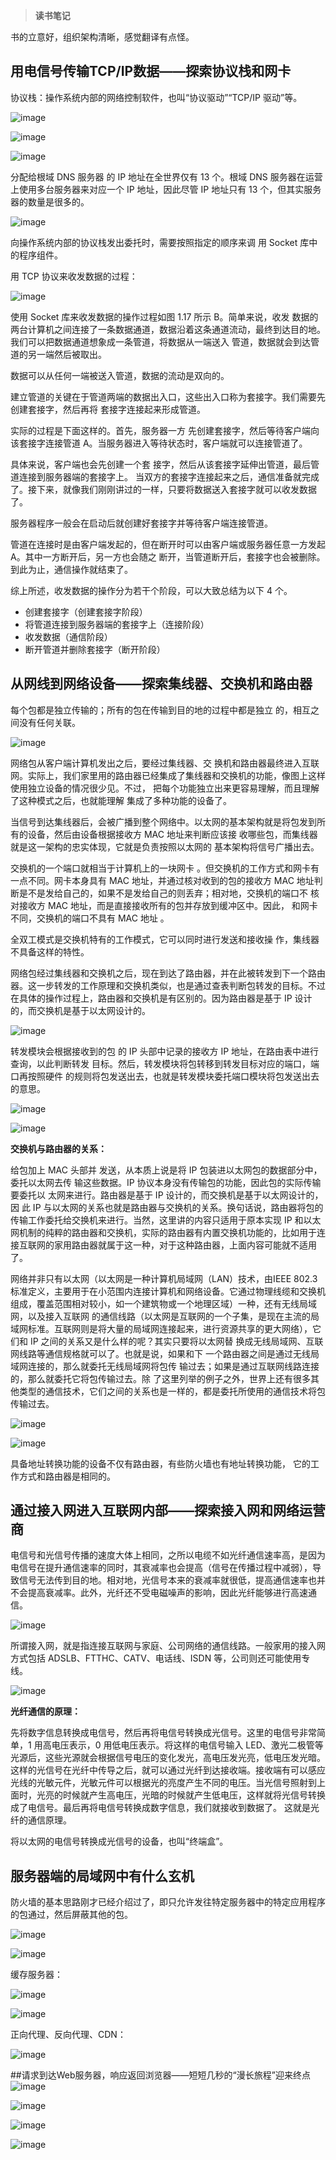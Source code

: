 > **读书笔记**

书的立意好，组织架构清晰，感觉翻译有点怪。

## 用电信号传输TCP/IP数据——探索协议栈和网卡
协议栈：操作系统内部的网络控制软件，也叫“协议驱动”“TCP/IP 驱动”等。

![image](https://github.com/user-attachments/assets/643b06b1-0671-416b-b2fc-ed0085051bac)

![image](https://github.com/user-attachments/assets/c03a45e0-57b4-4ddd-925f-a84077d4ce59)

![image](https://github.com/user-attachments/assets/2fb0d20c-65dc-4ce6-a9c7-36cb0f603d9d)

分配给根域 DNS 服务器 的 IP 地址在全世界仅有 13 个。根域 DNS 服务器在运营上使用多台服务器来对应一个 IP 地址，因此尽管 IP 地址只有 13 个，但其实服务器的数量是很多的。

![image](https://github.com/user-attachments/assets/b58f71e7-1e33-46c3-a9ea-054d37195227)

向操作系统内部的协议栈发出委托时，需要按照指定的顺序来调 用 Socket 库中的程序组件。

用 TCP 协议来收发数据的过程：

![image](https://github.com/user-attachments/assets/97908619-6896-42cc-8839-277cca4cf0fb)

使用 Socket 库来收发数据的操作过程如图 1.17 所示 B。简单来说，收发 数据的两台计算机之间连接了一条数据通道，数据沿着这条通道流动，最终到达目的地。我们可以把数据通道想象成一条管道，将数据从一端送入 管道，数据就会到达管道的另一端然后被取出。

数据可以从任何一端被送入管道，数据的流动是双向的。

建立管道的关键在于管道两端的数据出入口，这些出入口称为套接字。我们需要先创建套接字，然后再将 套接字连接起来形成管道。

实际的过程是下面这样的。首先，服务器一方 先创建套接字，然后等待客户端向该套接字连接管道 A。当服务器进入等待状态时，客户端就可以连接管道了。

具体来说，客户端也会先创建一个套 接字，然后从该套接字延伸出管道，最后管道连接到服务器端的套接字上。 当双方的套接字连接起来之后，通信准备就完成了。接下来，就像我们刚刚讲过的一样，只要将数据送入套接字就可以收发数据了。

服务器程序一般会在启动后就创建好套接字并等待客户端连接管道。

管道在连接时是由客户端发起的，但在断开时可以由客户端或服务器任意一方发起 A。其中一方断开后，另一方也会随之 断开，当管道断开后，套接字也会被删除。到此为止，通信操作就结束了。

综上所述，收发数据的操作分为若干个阶段，可以大致总结为以下 4 个。 

- 创建套接字（创建套接字阶段） 
- 将管道连接到服务器端的套接字上（连接阶段） 
- 收发数据（通信阶段） 
- 断开管道并删除套接字（断开阶段）

## 从网线到网络设备——探索集线器、交换机和路由器
每个包都是独立传输的；所有的包在传输到目的地的过程中都是独立 的，相互之间没有任何关联。

![image](https://github.com/user-attachments/assets/c904fbf2-5583-4c65-bad0-8120c1a6b382)

网络包从客户端计算机发出之后，要经过集线器、交 换机和路由器最终进入互联网。实际上，我们家里用的路由器已经集成了集线器和交换机的功能，像图上这样使用独立设备的情况很少见。不过， 把每个功能独立出来更容易理解，而且理解了这种模式之后，也就能理解 集成了多种功能的设备了。

当信号到达集线器后，会被广播到整个网络中。以太网的基本架构就是将包发到所有的设备，然后由设备根据接收方 MAC 地址来判断应该接 收哪些包，而集线器就是这一架构的忠实体现，它就是负责按照以太网的 基本架构将信号广播出去。

交换机的一个端口就相当于计算机上的一块网卡 。但交换机的工作方式和网卡有一点不同。网卡本身具有 MAC 地址，并通过核对收到的包的接收方 MAC 地址判断是不是发给自己的，如果不是发给自己的则丢弃；相对地，交换机的端口不 核对接收方 MAC 地址，而是直接接收所有的包并存放到缓冲区中。因此， 和网卡不同，交换机的端口不具有 MAC 地址 。

全双工模式是交换机特有的工作模式，它可以同时进行发送和接收操 作，集线器不具备这样的特性。

网络包经过集线器和交换机之后，现在到达了路由器，并在此被转发到下一个路由器。这一步转发的工作原理和交换机类似，也是通过查表判断包转发的目标。不过在具体的操作过程上，路由器和交换机是有区别的。因为路由器是基于 IP 设计的，而交换机是基于以太网设计的。

![image](https://github.com/user-attachments/assets/bb445af3-dea9-4b8d-9cc1-57a18f56f528)

转发模块会根据接收到的包 的 IP 头部中记录的接收方 IP 地址，在路由表中进行查询，以此判断转发 目标。然后，转发模块将包转移到转发目标对应的端口，端口再按照硬件 的规则将包发送出去，也就是转发模块委托端口模块将包发送出去的意思。

![image](https://github.com/user-attachments/assets/f9f4c7ce-4a33-4dd5-bbe7-6d70bbd3c655)

![image](https://github.com/user-attachments/assets/7b63fa69-8fa3-4483-8b3e-74be38a7d3a8)

**交换机与路由器的关系：**

给包加上 MAC 头部并 发送，从本质上说是将 IP 包装进以太网包的数据部分中，委托以太网去传 输这些数据。IP 协议本身没有传输包的功能，因此包的实际传输要委托以 太网来进行。路由器是基于 IP 设计的，而交换机是基于以太网设计的，因 此 IP 与以太网的关系也就是路由器与交换机的关系。换句话说，路由器将包的传输工作委托给交换机来进行。当然，这里讲的内容只适用于原本实现 IP 和以太网机制的纯粹的路由器和交换机，实际的路由器有内置交换机功能的，比如用于连接互联网的家用路由器就属于这一种，对于这种路由器，上面内容可能就不适用了。

网络并非只有以太网（以太网是一种计算机局域网（LAN）技术，由IEEE 802.3标准定义，主要用于在小范围内连接计算机和网络设备。它通过物理线缆和交换机组成，覆盖范围相对较小，如一个建筑物或一个地理区域）一种，还有无线局域网，以及接入互联网 的通信线路（以太网是互联网的一个子集，是现在主流的局域网标准。互联网则是将大量的局域网连接起来，进行资源共享的更大网络），它们和 IP 之间的关系又是什么样的呢？其实只要将以太网替 换成无线局域网、互联网线路等通信规格就可以了。也就是说，如果和下 一个路由器之间是通过无线局域网连接的，那么就委托无线局域网将包传 输过去；如果是通过互联网线路连接的，那么就委托它将包传输过去。除 了这里列举的例子之外，世界上还有很多其他类型的通信技术，它们之间的关系也是一样的，都是委托所使用的通信技术将包传输过去。

![image](https://github.com/user-attachments/assets/894ea0ce-c4a2-48c3-952e-bc3f9b7c8db4)

![image](https://github.com/user-attachments/assets/90c05a72-e387-4bca-8ae3-e4700f4406af)

具备地址转换功能的设备不仅有路由器，有些防火墙也有地址转换功能， 它的工作方式和路由器是相同的。

## 通过接入网进入互联网内部——探索接入网和网络运营商
电信号和光信号传播的速度大体上相同，之所以电缆不如光纤通信速率高，是因为电信号在提升通信速率的同时，其衰减率也会提高（信号在传播过程中减弱），导致信号无法传到目的地。相对地，光信号本来的衰减率就很低，提高通信速率也并不会提高衰减率。此外，光纤还不受电磁噪声的影响，因此光纤能够进行高速通信。

![image](https://github.com/user-attachments/assets/0aae6d47-d638-4ea1-b2f9-f31ca0d0cc03)

所谓接入网，就是指连接互联网与家庭、公司网络的通信线路。一般家用的接入网方式包括 ADSLB、FTTHC、CATV、电话线、ISDN 等，公司则还可能使用专线。

![image](https://github.com/user-attachments/assets/cd8ec96e-7278-4bc6-a179-49256ff5e113)

**光纤通信的原理：**

先将数字信息转换成电信号，然后再将电信号转换成光信号。这里的电信号非常简单，1 用高电压表示，0 用低电压表示。将这样的电信号输入 LED、激光二极管等光源后，这些光源就会根据信号电压的变化发光，高电压发光亮，低电压发光暗。这样的光信号在光纤中传导之后，就可以通过光纤到达接收端。接收端有可以感应光线的光敏元件，光敏元件可以根据光的亮度产生不同的电压。当光信号照射到上面时，光亮的时候就产生高电压，光暗的时候就产生低电压，这样就将光信号转换成了电信号。最后再将电信号转换成数字信息，我们就接收到数据了。 这就是光纤的通信原理。

将以太网的电信号转换成光信号的设备，也叫“终端盒”。

## 服务器端的局域网中有什么玄机
防火墙的基本思路刚才已经介绍过了，即只允许发往特定服务器中的特定应用程序的包通过，然后屏蔽其他的包。

![image](https://github.com/user-attachments/assets/f7299e36-2db7-4579-b64c-bae44d1683cd)

![image](https://github.com/user-attachments/assets/e9cb082e-9a26-4246-a180-9aea984956f7)

缓存服务器：

![image](https://github.com/user-attachments/assets/bf5825c8-a253-44a6-b8c9-24436c4f93b7)

![image](https://github.com/user-attachments/assets/afa3bfde-f3be-4bf1-84f7-ccbf681b1bff)

正向代理、反向代理、CDN：

![image](https://github.com/user-attachments/assets/2636f862-adae-4127-9891-4435d6eb32b7)

##请求到达Web服务器，响应返回浏览器——短短几秒的“漫长旅程”迎来终点
![image](https://github.com/user-attachments/assets/5491b7b7-eb6c-4c12-aa68-2cee43003f7c)

![image](https://github.com/user-attachments/assets/65fe0769-b9e8-4c83-8493-a547baf64353)

![image](https://github.com/user-attachments/assets/9ddc4bf1-daa1-4c05-878c-d3d3cbf32d6f)

![image](https://github.com/user-attachments/assets/6e0afe1a-51b0-4aba-9567-2df47d168d05)

